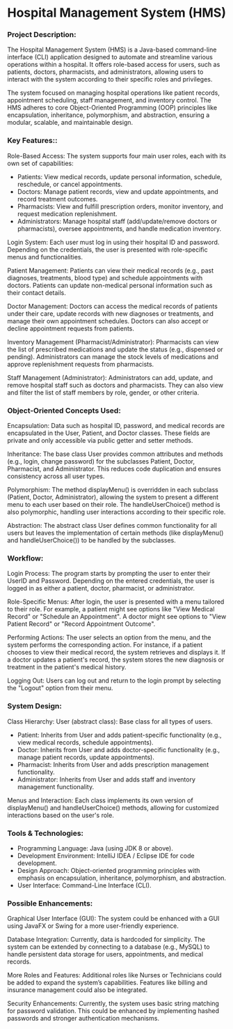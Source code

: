 <h1><b>Hospital Management System (HMS) </b></h1>

<h3>Project Description:</h3>
The Hospital Management System (HMS) is a Java-based command-line interface (CLI) application designed to automate and streamline various operations within a hospital. It offers role-based access for users, such as patients, doctors, pharmacists, and administrators, allowing users to interact with the system according to their specific roles and privileges.

The system focused on managing hospital operations like patient records, appointment scheduling, staff management, and inventory control. The HMS adheres to core Object-Oriented Programming (OOP) principles like encapsulation, inheritance, polymorphism, and abstraction, ensuring a modular, scalable, and maintainable design.


<h3>Key Features::</h3>

Role-Based Access: The system supports four main user roles, each with its own set of capabilities:
  -  Patients: View medical records, update personal information, schedule, reschedule, or cancel appointments.
  -  Doctors: Manage patient records, view and update appointments, and record treatment outcomes.
  -  Pharmacists: View and fulfill prescription orders, monitor inventory, and request medication replenishment.
  -  Administrators: Manage hospital staff (add/update/remove doctors or pharmacists), oversee appointments, and handle medication inventory.

Login System:
Each user must log in using their hospital ID and password. Depending on the credentials, the user is presented with role-specific menus and functionalities.

Patient Management:
Patients can view their medical records (e.g., past diagnoses, treatments, blood type) and schedule appointments with doctors.
Patients can update non-medical personal information such as their contact details.

Doctor Management:
Doctors can access the medical records of patients under their care, update records with new diagnoses or treatments, and manage their own appointment schedules.
Doctors can also accept or decline appointment requests from patients.

Inventory Management (Pharmacist/Administrator):
Pharmacists can view the list of prescribed medications and update the status (e.g., dispensed or pending).
Administrators can manage the stock levels of medications and approve replenishment requests from pharmacists.

Staff Management (Administrator):
Administrators can add, update, and remove hospital staff such as doctors and pharmacists.
They can also view and filter the list of staff members by role, gender, or other criteria.

<h3>Object-Oriented Concepts Used:</h3>

Encapsulation:
Data such as hospital ID, password, and medical records are encapsulated in the User, Patient, and Doctor classes. These fields are private and only accessible via public getter and setter methods.

Inheritance:
The base class User provides common attributes and methods (e.g., login, change password) for the subclasses Patient, Doctor, Pharmacist, and Administrator. This reduces code duplication and ensures consistency across all user types.

Polymorphism:
The method displayMenu() is overridden in each subclass (Patient, Doctor, Administrator), allowing the system to present a different menu to each user based on their role.
The handleUserChoice() method is also polymorphic, handling user interactions according to their specific role.

Abstraction:
The abstract class User defines common functionality for all users but leaves the implementation of certain methods (like displayMenu() and handleUserChoice()) to be handled by the subclasses.


<H3>Workflow:</H3>

Login Process:
The program starts by prompting the user to enter their UserID and Password. Depending on the entered credentials, the user is logged in as either a patient, doctor, pharmacist, or administrator.

Role-Specific Menus:
After login, the user is presented with a menu tailored to their role.
For example, a patient might see options like "View Medical Record" or "Schedule an Appointment".
A doctor might see options to "View Patient Record" or "Record Appointment Outcome".

Performing Actions:
The user selects an option from the menu, and the system performs the corresponding action.
For instance, if a patient chooses to view their medical record, the system retrieves and displays it.
If a doctor updates a patient's record, the system stores the new diagnosis or treatment in the patient's medical history.

Logging Out:
Users can log out and return to the login prompt by selecting the "Logout" option from their menu.

<H3>System Design:</H3>

Class Hierarchy:
User (abstract class): Base class for all types of users.
- Patient: Inherits from User and adds patient-specific functionality (e.g., view medical records, schedule appointments).
- Doctor: Inherits from User and adds doctor-specific functionality (e.g., manage patient records, update appointments).
- Pharmacist: Inherits from User and adds prescription management functionality.
- Administrator: Inherits from User and adds staff and inventory management functionality.

Menus and Interaction:
Each class implements its own version of displayMenu() and handleUserChoice() methods, allowing for customized interactions based on the user's role.

<H3>Tools & Technologies:</H3>

-  Programming Language: Java (using JDK 8 or above).
-  Development Environment: IntelliJ IDEA / Eclipse IDE for code development.
-  Design Approach: Object-oriented programming principles with emphasis on encapsulation, inheritance, polymorphism, and abstraction.
-  User Interface: Command-Line Interface (CLI).

<h3>Possible Enhancements:</h3>

Graphical User Interface (GUI):
The system could be enhanced with a GUI using JavaFX or Swing for a more user-friendly experience.

Database Integration:
Currently, data is hardcoded for simplicity. The system can be extended by connecting to a database (e.g., MySQL) to handle persistent data storage for users, appointments, and medical records.

More Roles and Features:
Additional roles like Nurses or Technicians could be added to expand the system’s capabilities.
Features like billing and insurance management could also be integrated.

Security Enhancements:
Currently, the system uses basic string matching for password validation. This could be enhanced by implementing hashed passwords and stronger authentication mechanisms.
